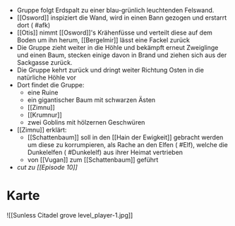 
- Gruppe folgt Erdspalt zu einer blau-grünlich leuchtenden Felswand.
- [[Osword]] inspiziert die Wand, wird in einen Bann gezogen und erstarrt dort ( #afk)
- [[Otis]] nimmt [[Osword]]'s Krähenfüsse und verteilt diese auf dem Boden um ihn herum, [[Bergelmir]] lässt eine Fackel zurück
- Die Gruppe zieht weiter in die Höhle und bekämpft erneut Zweiglinge und einen Baum, stecken einige davon in Brand und ziehen sich aus der Sackgasse zurück.
- Die Gruppe kehrt zurück und dringt weiter Richtung Osten in die natürliche Höhle vor
- Dort findet die Gruppe:
	- eine Ruine
	 - ein gigantischer Baum mit schwarzen Ästen
	 - [[Zimnu]]
	 - [[Krumnur]]
	 - zwei Goblins mit hölzernen Geschwüren
 - [[Zimnu]] erklärt:
	 - [[Schattenbaum]] soll in den [[Hain der Ewigkeit]] gebracht werden um diese zu korrumpieren, als Rache an den Elfen ( #Elf), welche die Dunkelelfen ( #Dunkelelf) aus ihrer Heimat vertrieben
	 - von [[Vugan]] zum [[Schattenbaum]] geführt
 - *cut zu [[Episode 10]]*
# Karte
![[Sunless Citadel grove level_player-1.jpg]]
